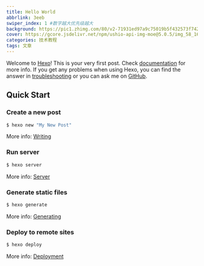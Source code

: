 ```yaml
---
title: Hello World
abbrlink: 3eeb
swiper_index: 1 #数字越大优先级越大
background: https://pic1.zhimg.com/80/v2-71931ed97a9c75019b5f432573f74220_1440w.webp
cover: https://gcore.jsdelivr.net/npm/ushio-api-img-moe@5.0.5/img_58_1668x1000_72_null_normal.jpg
categories: 技术教程
tags: 文章
---
```

Welcome to [Hexo](https://hexo.io/)! This is your very first post. Check [documentation](https://hexo.io/docs/) for more info. If you get any problems when using Hexo, you can find the answer in [troubleshooting](https://hexo.io/docs/troubleshooting.html) or you can ask me on [GitHub](https://github.com/hexojs/hexo/issues).

## Quick Start

### Create a new post

``` bash
$ hexo new "My New Post"
```

More info: [Writing](https://hexo.io/docs/writing.html)

### Run server

``` bash
$ hexo server
```

More info: [Server](https://hexo.io/docs/server.html)

### Generate static files

``` bash
$ hexo generate
```

More info: [Generating](https://hexo.io/docs/generating.html)

### Deploy to remote sites

``` bash
$ hexo deploy
```

More info: [Deployment](https://hexo.io/docs/one-command-deployment.html)
